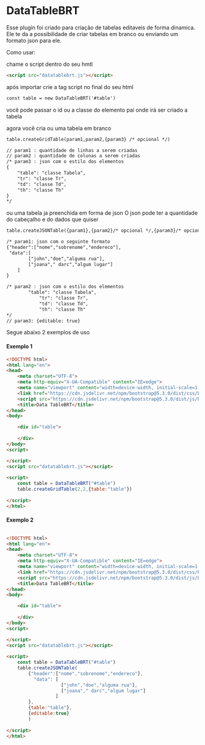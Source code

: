 # DataTableBRT

Esse plugin foi criado para criação de tabelas editaveis de forma dinamica.
Ele te da a possibilidade de criar tabelas em branco ou enviando um formato json para ele.

Como usar:

chame o script dentro do seu hmtl
```html
<script src="datatablebrt.js"></script>
```
após importar crie a tag script no final do seu html
```html
const table = new DataTableBRT('#table')
```
você pode passar o id ou a classe do elemento pai onde irá ser criado a tabela

agora você cria ou uma tabela em branco 
```html
table.createGridTable(param1,param2,{param3} /* opcional */)

// param1 : quantidade de linhas a serem criadas
// param2 : quantidade de colunas a serem criadas 
/* param3 : json com o estilo dos elementos 
{
	"table": "classe Tabela",
	"tr": "classe Tr",
	"td": "classe Td",
	"th": "classe Th"
}
*/
```

ou uma tabela ja preenchida em forma de json
O json pode ter a quantidade do cabeçalho e do dados que quiser
```html
table.createJSONTable({param1},{param2}/* opcional */,{param3}/* opcional */)

/* param1: json com o seguinte formato
{"header":["nome","sobrenome","endereco"],
 "data":[
		["john","doe","alguma rua"],
		["joana"," darc","algum lugar"]
	]
}

/* param2 : json com o estilo dos elementos 
	    "table": "classe Tabela",
            "tr": "classe Tr",
            "td": "classe Td",
            "th": "classe Th"
*/
// param3: {editable: true} 
```

Segue abaixo 2 exemplos de uso

#### Exemplo 1

```html
<!DOCTYPE html>
<html lang="en">
<head>
    <meta charset="UTF-8">
    <meta http-equiv="X-UA-Compatible" content="IE=edge">
    <meta name="viewport" content="width=device-width, initial-scale=1.0">
    <link href="https://cdn.jsdelivr.net/npm/bootstrap@5.3.0/dist/css/bootstrap.min.css" rel="stylesheet" integrity="sha384-9ndCyUaIbzAi2FUVXJi0CjmCapSmO7SnpJef0486qhLnuZ2cdeRhO02iuK6FUUVM" crossorigin="anonymous">
    <script src="https://cdn.jsdelivr.net/npm/bootstrap@5.3.0/dist/js/bootstrap.bundle.min.js" integrity="sha384-geWF76RCwLtnZ8qwWowPQNguL3RmwHVBC9FhGdlKrxdiJJigb/j/68SIy3Te4Bkz" crossorigin="anonymous"></script>
    <title>Data TableBRT</title>
</head>
<body>

    <div id="table">
        
    </div>
</body>
<script>

</script>
<script src="datatablebrt.js"></script>
    
<script>
    const table = DataTableBRT("#table")
    table.createGridTable(2,2,{table:"table"})   
    
</script>
</html>
```

#### Exemplo 2

```html

<!DOCTYPE html>
<html lang="en">
<head>
    <meta charset="UTF-8">
    <meta http-equiv="X-UA-Compatible" content="IE=edge">
    <meta name="viewport" content="width=device-width, initial-scale=1.0">
    <link href="https://cdn.jsdelivr.net/npm/bootstrap@5.3.0/dist/css/bootstrap.min.css" rel="stylesheet" integrity="sha384-9ndCyUaIbzAi2FUVXJi0CjmCapSmO7SnpJef0486qhLnuZ2cdeRhO02iuK6FUUVM" crossorigin="anonymous">
    <script src="https://cdn.jsdelivr.net/npm/bootstrap@5.3.0/dist/js/bootstrap.bundle.min.js" integrity="sha384-geWF76RCwLtnZ8qwWowPQNguL3RmwHVBC9FhGdlKrxdiJJigb/j/68SIy3Te4Bkz" crossorigin="anonymous"></script>
    <title>Data TableBRT</title>
</head>
<body>

    <div id="table">
        
    </div>
</body>
<script>

</script>
<script src="datatablebrt.js"></script>
    
<script>
    const table = DataTableBRT("#table")
    table.createJSONTable(
        {"header":["nome","sobrenome","endereco"],
          "data": [
                    ["john","doe","alguma rua"],
                    ["joana"," darc","algum lugar"]
                  ]
        },
        {table:"table"},
        {editable:true}
        )   
    
</script>
</html>

```
